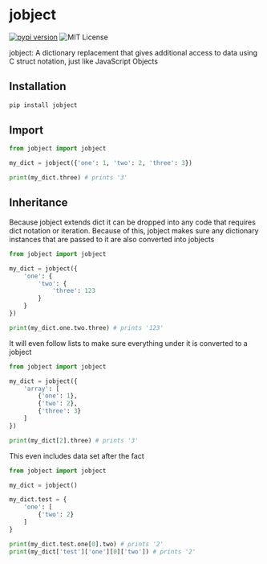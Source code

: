 # jobject

[![pypi version](https://img.shields.io/pypi/v/jobject.svg)](https://pypi.org/project/jobject) ![MIT License](https://img.shields.io/pypi/l/jobject.svg)

jobject: A dictionary replacement that gives additional access to data using C struct notation, just like JavaScript Objects

## Installation
```bash
pip install jobject
```

## Import
```python
from jobject import jobject

my_dict = jobject({'one': 1, 'two': 2, 'three': 3})

print(my_dict.three) # prints '3'
```

## Inheritance
Because jobject extends dict it can be dropped into any code that requires
dict notation or iteration. Because of this, jobject makes sure any dictionary
instances that are passed to it are also converted into jobjects

```python
from jobject import jobject

my_dict = jobject({
	'one': {
		'two': {
			'three': 123
		}
	}
})

print(my_dict.one.two.three) # prints '123'
```

It will even follow lists to make sure everything under it is converted to a
jobject

```python
from jobject import jobject

my_dict = jobject({
	'array': [
		{'one': 1},
		{'two': 2},
		{'three': 3}
	]
})

print(my_dict[2].three) # prints '3'
```

This even includes data set after the fact

```python
from jobject import jobject

my_dict = jobject()

my_dict.test = {
	'one': [
		{'two': 2}
	]
}

print(my_dict.test.one[0].two) # prints '2'
print(my_dict['test']['one'][0]['two']) # prints '2'
```